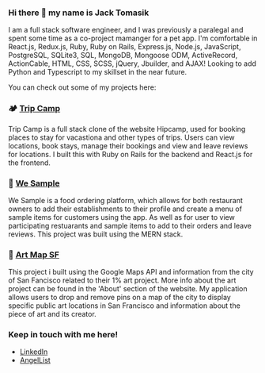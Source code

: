 ### Hi there 👋 my name is Jack Tomasik

I am a full stack software engineer, and I was previously a paralegal and spent some time as a co-project mamanger for a pet app. I'm comfortable in React.js, Redux.js, Ruby, Ruby on Rails, Express.js, Node.js, JavaScript, PostgreSQL, SQLite3, SQL, MongoDB, Mongoose ODM, ActiveRecord, ActionCable, HTML, CSS, SCSS, jQuery, Jbuilder, and AJAX! Looking to add Python and Typescript to my skillset in the near future.

You can check out some of my projects here:

<h3>🏕 <a href="https://trip-camp.herokuapp.com/#/">Trip Camp</a></h3>

Trip Camp is a full stack clone of the website Hipcamp, used for booking places to stay for vacastiona and other types of trips. Users can view locations, book stays, manage their bookings and view and leave reviews for locations. I built this with Ruby on Rails for the backend and React.js for the frontend.

<h3>🍱 <a href="https://we-sample.herokuapp.com/#/">We Sample</a></h3>

We Sample is a food ordering platform, which allows for both restaurant owners to add their establishments to their profile and create a menu of sample items for customers using the app. As well as for user to view participating restuarants and sample items to add to their orders and leave reviews. This project was built using the MERN stack.

<h3>🌁 <a href="https://j-tomasik.github.io/JS_art_map/">Art Map SF</a></h3>

This project i built using the Google Maps API and information from the city of San Fancisco related to their 1% art project. More info about the art project can be found in the 'About' section of the website. My application allows users to drop and remove pins on a map of the city to display specific public art locations in San Francisco and information about the piece of art and its creator.

### Keep in touch with me here!
  * <a href="https://www.linkedin.com/in/jack-tomasik-530ab816b/">LinkedIn</a>
  * <a href="https://angel.co/u/jack-tomasik">AngelList</a>

<!--
**j-tomasik/j-tomasik** is a ✨ _special_ ✨ repository because its `README.md` (this file) appears on your GitHub profile.

Here are some ideas to get you started:

- 🔭 I’m currently working on ...
- 🌱 I’m currently learning ...
- 👯 I’m looking to collaborate on ...
- 🤔 I’m looking for help with ...
- 💬 Ask me about ...
- 📫 How to reach me: ...
- 😄 Pronouns: ...
- ⚡ Fun fact: ...
-->
